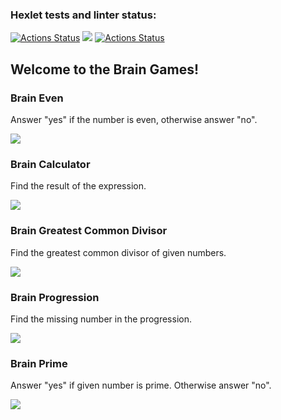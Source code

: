 ### Hexlet tests and linter status:
[![Actions Status](https://github.com/ArtemStruts/frontend-project-lvl1/workflows/hexlet-check/badge.svg)](https://github.com/ArtemStruts/frontend-project-lvl1/actions)
<a href="https://codeclimate.com/github/ArtemStruts/frontend-project-lvl1/maintainability"><img src="https://api.codeclimate.com/v1/badges/7f2b6f6a508a96e8fb24/maintainability" /></a>
[![Actions Status](https://github.com/ArtemStruts/frontend-project-lvl1/actions/workflows/github-actions-demo.yml/badge.svg)](https://github.com/ArtemStruts/frontend-project-lvl1/actions)
<h2>Welcome to the Brain Games!</h2>
<div>
  <h3>Brain Even</h3>
  <p>Answer "yes" if the number is even, otherwise answer "no".</p>
  <a href="https://asciinema.org/a/eIuIfm3SSBY1xwaij7RH2Fr7V" target="_blank"><img src="https://asciinema.org/a/eIuIfm3SSBY1xwaij7RH2Fr7V.svg" /></a>
</div>
<div>
  <h3>Brain Calculator</h3>
  <p>Find the result of the expression.</p>
  <a href="https://asciinema.org/a/PdLU3POSc4iryJpwAJFOvPQAv" target="_blank"><img src="https://asciinema.org/a/PdLU3POSc4iryJpwAJFOvPQAv.svg" /></a>
</div>
<div>
  <h3>Brain Greatest Common Divisor</h3>
  <p>Find the greatest common divisor of given numbers.</p>
  <a href="https://asciinema.org/a/dlzNFre56AF1E9KOgzNZky7Fd" target="_blank"><img src="https://asciinema.org/a/dlzNFre56AF1E9KOgzNZky7Fd.svg" /></a>
</div>
<div>
  <h3>Brain Progression</h3>
  <p>Find the missing number in the progression.</p>
  <a href="https://asciinema.org/a/0KwmoN4BlTG2Mh1QXkkAHhxn1" target="_blank"><img src="https://asciinema.org/a/0KwmoN4BlTG2Mh1QXkkAHhxn1.svg" /></a>
</div>
<div>
  <h3>Brain Prime</h3>
  <p>Answer "yes" if given number is prime. Otherwise answer "no".</p>
  <a href="https://asciinema.org/a/5jQ7jWa3kWiWrLFdoUH0CLTWn" target="_blank"><img src="https://asciinema.org/a/5jQ7jWa3kWiWrLFdoUH0CLTWn.svg" /></a>
</div>
